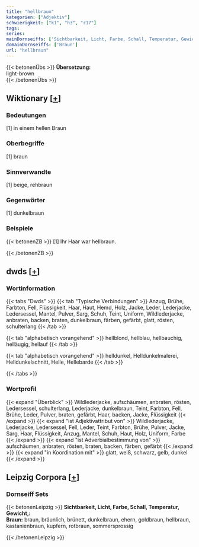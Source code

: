 ```yaml
---
title: "hellbraun"
kategorien: ["Adjektiv"]
schwierigkeit: ["k1", "h3", "r17"]
tags:
series:
mainDornseiffs: ['Sichtbarkeit, Licht, Farbe, Schall, Temperatur, Gewicht,']
domainDornseiffs: ['Braun']
url: "hellbraun"
---
```


{{< betonenÜbs >}}
**Übersetzung:**  
light-brown  
{{< /betonenÜbs >}}

## Wiktionary [[+](https://de.wiktionary.org/wiki/hellbraun)]

### Bedeutungen
[1] in einem hellen Braun  

### Oberbegriffe
[1] braun  

### Sinnverwandte
[1] beige, rehbraun  

### Gegenwörter
[1] dunkelbraun  

### Beispiele
{{< betonenZB >}}
[1] Ihr Haar war hellbraun.  

{{< /betonenZB >}}


## dwds [[+](https://www.dwds.de/wb/hellbraun)]

### Wortinformation
{{< tabs "Dwds" >}}
{{< tab "Typische Verbindungen" >}}
Anzug, Brühe, Farbton, Fell, Flüssigkeit, Haar, Haut, Hemd, Holz, Jacke, Leder, Lederjacke, Ledersessel, Mantel, Pulver, Sarg, Schuh, Teint, Uniform, Wildlederjacke, anbraten, backen, braten, dunkelbraun, färben, gefärbt, glatt, rösten, schulterlang
{{< /tab >}}

{{< tab "alphabetisch vorangehend" >}}
hellblond, hellblau, hellbauchig, helläugig, hellauf
{{< /tab >}}

{{< tab "alphabetisch vorangehend" >}}
helldunkel, Helldunkelmalerei, Helldunkelschnitt, Helle, Hellebarde
{{< /tab >}}

{{< /tabs >}}

### Wortprofil
{{< expand "Überblick" >}} Wildlederjacke, aufschäumen, anbraten, rösten, Ledersessel, schulterlang, Lederjacke, dunkelbraun, Teint, Farbton, Fell, Brühe, Leder, Pulver, braten, gefärbt, Haar, backen, Jacke, Flüssigkeit {{< /expand >}}
{{< expand "ist Adjektivattribut von" >}} Wildlederjacke, Lederjacke, Ledersessel, Fell, Leder, Teint, Farbton, Brühe, Pulver, Jacke, Sarg, Haar, Flüssigkeit, Anzug, Mantel, Schuh, Haut, Holz, Uniform, Farbe {{< /expand >}}
{{< expand "ist Adverbialbestimmung von" >}} aufschäumen, anbraten, rösten, braten, backen, färben, gefärbt {{< /expand >}}
{{< expand "in Koordination mit" >}} glatt, weiß, schwarz, gelb, dunkel {{< /expand >}}

## Leipzig Corpora [[+](https://corpora.uni-leipzig.de/en/res?word=hellbraun&corpusId=deu_newscrawl-public_2018)]

### Dornseiff Sets
{{< betonenLeipzig >}}
**Sichtbarkeit, Licht, Farbe, Schall, Temperatur, Gewicht,:**  
**Braun:** braun, bräunlich, brünett, dunkelbraun, ehern, goldbraun, hellbraun, kastanienbraun, kupfern, rotbraun, sommersprossig  

{{< /betonenLeipzig >}}
